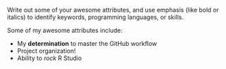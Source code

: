 Write out some of your awesome attributes, and use emphasis (like bold or italics) to identify keywords, programming languages, or skills. 

Some of my awesome attributes include: 
- My **determination** to master the GitHub workflow
- Project organization!
- Ability to *rock* R Studio
